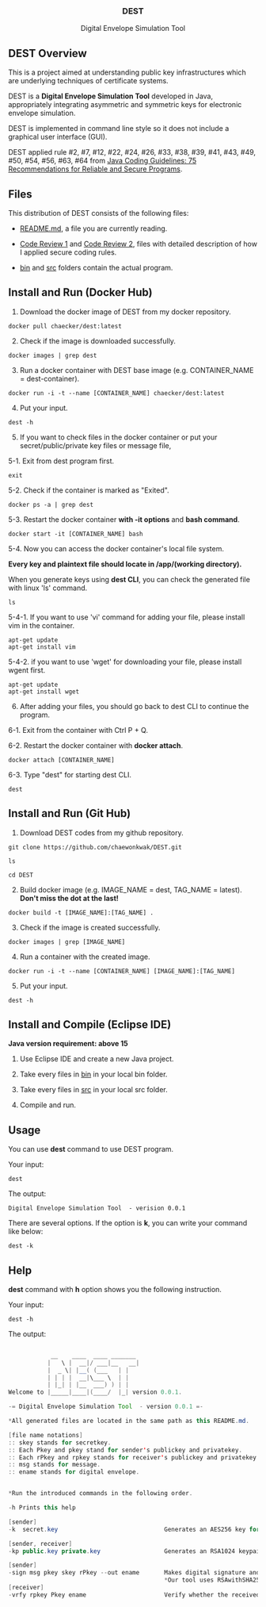 <div align="center">

   <h3>DEST</h3>

  Digital Envelope Simulation Tool
  <br>
</div>

## DEST Overview

This is a project aimed at understanding public key infrastructures which are underlying techniques of certificate systems.

DEST is a **Digital Envelope Simulation Tool** developed in Java, appropriately integrating asymmetric and symmetric keys for electronic envelope simulation.

DEST is implemented in command line style so it does not include a graphical user interface (GUI).

DEST applied rule #2, #7, #12, #22, #24, #26, #33, #38, #39, #41, #43, #49, #50, #54, #56, #63, #64 from [Java Coding Guidelines: 75 Recommendations for Reliable and Secure Programs](https://s3-ap-southeast-1.amazonaws.com/tv-prod/documents/null-Addison.Wesley.Java.Coding.Guidelines.Sep.2013.ISBN.032193315X.pdf).


## Files

This distribution of DEST consists of the following files:

  * [README.md](https://github.com/chaewonkwak/DEST/blob/main/README.md), a file you are currently reading.

  * [Code Review 1](https://github.com/chaewonkwak/DEST/blob/main/CodeReviewReport(1).pdf) and [Code Review 2](https://github.com/chaewonkwak/DEST/blob/main/CodeReviewReport(2).pdf), files with detailed description of how I applied secure coding rules.

  * [bin](https://github.com/chaewonkwak/DEST/tree/main/bin) and [src](https://github.com/chaewonkwak/DEST/tree/main/src) folders contain the actual program.


## Install and Run (Docker Hub)

1. Download the docker image of DEST from my docker repository.
```
docker pull chaecker/dest:latest
```

2. Check if the image is downloaded successfully.
```
docker images | grep dest
```

3. Run a docker container with DEST base image (e.g. CONTAINER_NAME = dest-container).

```
docker run -i -t --name [CONTAINER_NAME] chaecker/dest:latest
```

4. Put your input.
```
dest -h
```

5. If you want to check files in the docker container or put your secret/public/private key files or message file,

5-1. Exit from dest program first.
```
exit
```

5-2. Check if the container is marked as "Exited".
```
docker ps -a | grep dest
```

5-3. Restart the docker container **with -it options** and **bash command**.
```
docker start -it [CONTAINER_NAME] bash
```

5-4. Now you can access the docker container's local file system. 

**Every key and plaintext file should locate in /app/(working directory).**

When you generate keys using **dest CLI**, you can check the generated file with linux 'ls' command.
```
ls
```

5-4-1. If you want to use 'vi' command for adding your file, please install vim in the container.
```
apt-get update
apt-get install vim
```

5-4-2. if you want to use 'wget' for downloading your file, please install wgent first.
```
apt-get update
apt-get install wget
```

6. After adding your files, you should go back to dest CLI to continue the program.

6-1. Exit from the container with Ctrl P + Q.

6-2. Restart the docker container with **docker attach**.
```
docker attach [CONTAINER_NAME]
```
6-3. Type "dest" for starting dest CLI.
```
dest
```


## Install and Run (Git Hub)

1. Download DEST codes from my github repository.
```
git clone https://github.com/chaewonkwak/DEST.git

ls

cd DEST
```

2. Build docker image (e.g. IMAGE_NAME = dest, TAG_NAME = latest). **Don't miss the dot at the last!**

```
docker build -t [IMAGE_NAME]:[TAG_NAME] .
```

3. Check if the image is created successfully.
```
docker images | grep [IMAGE_NAME]
```

4. Run a container with the created image.
```
docker run -i -t --name [CONTAINER_NAME] [IMAGE_NAME]:[TAG_NAME]
```

5. Put your input.
```
dest -h
```


## Install and Compile (Eclipse IDE)

**Java version requirement: above 15** 

1. Use Eclipse IDE and create a new Java project.

2. Take every files in [bin](https://github.com/chaewonkwak/DEST/tree/main/bin) in your local bin folder.

3. Take every files in [src](https://github.com/chaewonkwak/DEST/tree/main/src) in your local src folder.

4. Compile and run.


## Usage

You can use **dest** command to use DEST program.

Your input:
```
dest
```

The output:
```
Digital Envelope Simulation Tool  - verision 0.0.1
```

There are several options. If the option is **k**, you can write your command like below:
```
dest -k
```

## Help

**dest** command with **h** option shows you the following instruction.

Your input:
```
dest -h
```

The output:

```java

            __    ____  ____ _______
           |   \ |  __|/ ___|__   __|
           |  _ \| |__( (___   | |
           | | | |  __|\___ \  | |
           | |_| | |__  ___) ) | |
Welcome to |_____|____|(____/  |_| version 0.0.1.

-= Digital Envelope Simulation Tool  - version 0.0.1 =-

*All generated files are located in the same path as this README.md.

[file name notations]
:: skey stands for secretkey.
:: Each Pkey and pkey stand for sender's publickey and privatekey.
:: Each rPkey and rpkey stands for receiver's publickey and privatekey.
:: msg stands for message.
:: ename stands for digital envelope.


*Run the introduced commands in the following order.

-h Prints this help

[sender]
-k  secret.key                              Generates an AES256 key for symmetric encryption and saves as a file named "secret.key" in this case

[sender, receiver]
-kp public.key private.key                  Generates an RSA1024 keypair and saves as two files, "public.key" and "private.key" in this case

[sender]
-sign msg pkey skey rPkey --out ename       Makes digital signature and envelope at once for the message and saves as a file named in this case
                                            *Our tool uses RSAwithSHA256 and AES algorithms for generating digital envelope.
[receiver]
-vrfy rpkey Pkey ename                      Verify whether the received digital envelope is from the correct sender and hasn't been modified.

